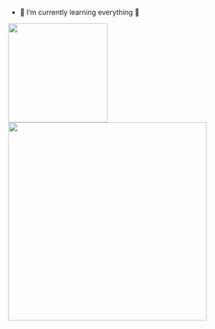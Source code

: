 - 🌱 I’m currently learning everything 🤣

<!-- ![Nara's GitHub stats](https://github-readme-stats.vercel.app/api?username=Narazxc&theme=panda)

![Top Langs](https://github-readme-stats.vercel.app/api/top-langs/?username=Narazxc&theme=panda&langs_count=10) -->

<!-- Align center -->
<a href="#">
  <img height=200 align="center" src="https://github-readme-stats.vercel.app/api?username=Narazxc&theme=panda" />
</a>
<a href="#">
  <img height=400 align="center" src="https://github-readme-stats.vercel.app/api/top-langs/?username=Narazxc&theme=panda&langs_count=6&card_width=250" />
</a>
